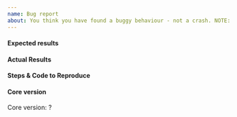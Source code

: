 ```yaml
---
name: Bug report
about: You think you have found a buggy behaviour - not a crash. NOTE: Report SDK specific issues in the SDK specific repo.
---
```


#### Expected results
<!-- What do you want to achieve? -->

#### Actual Results
<!-- What happened instead? -->

#### Steps & Code to Reproduce
<!-- What steps resulted in the unexpected behavior? -->
<!-- Please show any relevant code or even better is a full sample project that can reproduce the problem -->

#### Core version
Core version: ?

